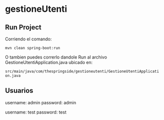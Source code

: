 # gestioneUtenti

## Run Project

Corriendo el comando:

``
mvn clean spring-boot:run
``

O tambien puedes correrlo dandole Run al archivo GestioneUtentiApplication.java ubicado en:

``
src/main/java/com/thespringside/gestioneutenti/GestioneUtentiApplication.java
``

## Usuarios

username: admin
password: admin

username: test
password: test